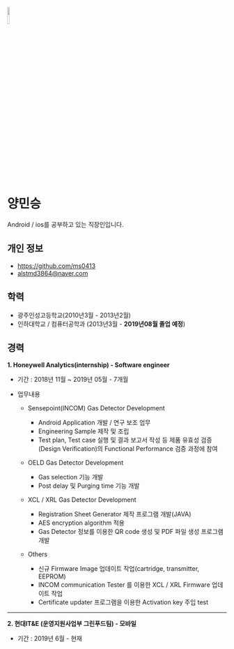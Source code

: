 <img src="https://user-images.githubusercontent.com/20083628/60384239-62926f00-9ab6-11e9-968c-289a2f957921.jpg" width="10%"></img>

양민승
====
Android / ios를 공부하고 있는 직장인입니다.


개인 정보
-------
* https://github.com/ms0413
* alstmd3864@naver.com 

학력
---
* 광주인성고등학교(2010년3월 - 2013년2월)
* 인하대학교 / 컴퓨터공학과 (2013년3월 - **2019년08월 졸업 예정**)

경력
---
**1. Honeywell Analytics(internship) - Software engineer**
* 기간 : 2018년 11월 ~ 2019년 05월 - 7개월
- 업무내용
    - Sensepoint(INCOM) Gas Detector Development
      - Android Application 개발 / 연구 보조 업무
      - Engineering Sample 제작 및 조립
      - Test plan, Test case 실행 및 결과 보고서 작성 등 제품 유효성 검증(Design Verification)의 Functional Performance 검증 과정에 참여

    - OELD Gas Detector Development
      - Gas selection 기능 개발
      - Post delay 및 Purging time 기능 개발

    - XCL / XRL Gas Detector Development
      - Registration Sheet Generator 제작 프로그램 개발(JAVA)
      - AES encryption algorithm 적용
      - Gas Detector 정보를 이용한 QR code 생성 및 PDF 파일 생성 프로그램 개발

    - Others
      + 신규 Firmware Image 업데이트 작업(cartridge, transmitter, EEPROM)
      + INCOM communication Tester 를 이용한 XCL / XRL Firmware 업데이트 작업
      + Certificate updater 프로그램을 이용한 Activation key 주입 test
---------------------------------------
**2. 현대IT&E (운영지원사업부 그린푸드팀) - 모바일**
* 기간 : 2019년 6월 - 현재
